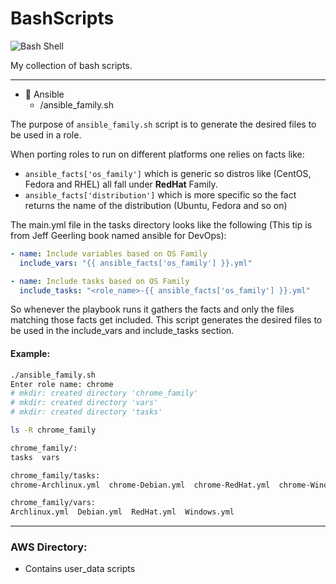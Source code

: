 # BashScripts
 
 ![Bash Shell](https://img.shields.io/badge/-bash-4EAA25?style=for-the-badge&logo=GNU%20Bash&logoColor=white)
 
My collection of bash scripts.

---

* :file_folder: Ansible
  * /ansible_family.sh
  
The purpose of `ansible_family.sh` script is to generate the desired files to be used in a role.

When porting roles to run on different platforms one relies on facts like:
  - `ansible_facts['os_family']` which is generic so distros like (CentOS, Fedora and RHEL) all fall under **RedHat** Family.
  - `ansible_facts['distribution']` which is more specific so the fact returns the name of the distribution (Ubuntu, Fedora and so on)
  
  The main.yml file in the tasks directory looks like the following (This tip is from Jeff Geerling book named ansible for DevOps):
  
```yml
- name: Include variables based on OS Family 
  include_vars: "{{ ansible_facts['os_family'] }}.yml"

- name: Include tasks based on OS Family 
  include_tasks: "<role_name>-{{ ansible_facts['os_family'] }}.yml"
```
So whenever the playbook runs it gathers the facts and only the files matching those facts get included.
This script generates the desired files to be used in the include_vars and include_tasks section.

#### Example:
```bash
./ansible_family.sh
Enter role name: chrome
# mkdir: created directory 'chrome_family'
# mkdir: created directory 'vars'
# mkdir: created directory 'tasks' 

ls -R chrome_family

chrome_family/:
tasks  vars

chrome_family/tasks:
chrome-Archlinux.yml  chrome-Debian.yml  chrome-RedHat.yml  chrome-Windows.yml

chrome_family/vars:
Archlinux.yml  Debian.yml  RedHat.yml  Windows.yml
```

---

### AWS Directory:
- Contains user_data scripts